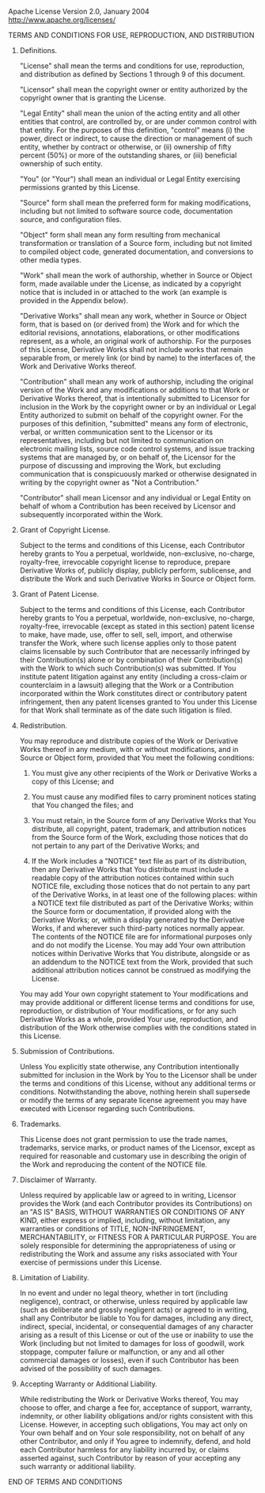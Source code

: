 Apache License
Version 2.0, January 2004
http://www.apache.org/licenses/

TERMS AND CONDITIONS FOR USE, REPRODUCTION, AND DISTRIBUTION

1. Definitions.

   "License" shall mean the terms and conditions for use, reproduction, and
   distribution as defined by Sections 1 through 9 of this document.

   "Licensor" shall mean the copyright owner or entity authorized by the
   copyright owner that is granting the License.

   "Legal Entity" shall mean the union of the acting entity and all other
   entities that control, are controlled by, or are under common control with
   that entity. For the purposes of this definition, "control" means (i) the
   power, direct or indirect, to cause the direction or management of such
   entity, whether by contract or otherwise, or (ii) ownership of
   fifty percent (50%) or more of the outstanding shares, or (iii) beneficial
   ownership of such entity.

   "You" (or "Your") shall mean an individual or Legal Entity exercising
   permissions granted by this License.

   "Source" form shall mean the preferred form for making modifications,
   including but not limited to software source code, documentation source,
   and configuration files.

   "Object" form shall mean any form resulting from mechanical transformation
   or translation of a Source form, including but not limited to compiled
   object code, generated documentation, and conversions to
   other media types.

   "Work" shall mean the work of authorship, whether in Source or Object
   form, made available under the License, as indicated by a copyright notice
   that is included in or attached to the work (an example is provided in the
   Appendix below).

   "Derivative Works" shall mean any work, whether in Source or Object form,
   that is based on (or derived from) the Work and for which the editorial
   revisions, annotations, elaborations, or other modifications represent,
   as a whole, an original work of authorship. For the purposes of this
   License, Derivative Works shall not include works that remain separable
   from, or merely link (or bind by name) to the interfaces of, the Work and
   Derivative Works thereof.

   "Contribution" shall mean any work of authorship, including the original
   version of the Work and any modifications or additions to that Work or
   Derivative Works thereof, that is intentionally submitted to Licensor for
   inclusion in the Work by the copyright owner or by an individual or
   Legal Entity authorized to submit on behalf of the copyright owner.
   For the purposes of this definition, "submitted" means any form of
   electronic, verbal, or written communication sent to the Licensor or its
   representatives, including but not limited to communication on electronic
   mailing lists, source code control systems, and issue tracking systems
   that are managed by, or on behalf of, the Licensor for the purpose of
   discussing and improving the Work, but excluding communication that is
   conspicuously marked or otherwise designated in writing by the copyright
   owner as "Not a Contribution."

   "Contributor" shall mean Licensor and any individual or Legal Entity on
   behalf of whom a Contribution has been received by Licensor and
   subsequently incorporated within the Work.

2. Grant of Copyright License.

   Subject to the terms and conditions of this License, each Contributor
   hereby grants to You a perpetual, worldwide, non-exclusive, no-charge,
   royalty-free, irrevocable copyright license to reproduce, prepare
   Derivative Works of, publicly display, publicly perform, sublicense,
   and distribute the Work and such Derivative Works in
   Source or Object form.

3. Grant of Patent License.

   Subject to the terms and conditions of this License, each Contributor
   hereby grants to You a perpetual, worldwide, non-exclusive, no-charge,
   royalty-free, irrevocable (except as stated in this section) patent
   license to make, have made, use, offer to sell, sell, import, and
   otherwise transfer the Work, where such license applies only to those
   patent claims licensable by such Contributor that are necessarily
   infringed by their Contribution(s) alone or by combination of their
   Contribution(s) with the Work to which such Contribution(s) was submitted.
   If You institute patent litigation against any entity (including a
   cross-claim or counterclaim in a lawsuit) alleging that the Work or a
   Contribution incorporated within the Work constitutes direct or
   contributory patent infringement, then any patent licenses granted to
   You under this License for that Work shall terminate as of the date such
   litigation is filed.

4. Redistribution.

   You may reproduce and distribute copies of the Work or Derivative Works
   thereof in any medium, with or without modifications, and in Source or
   Object form, provided that You meet the following conditions:

   1. You must give any other recipients of the Work or Derivative Works a
      copy of this License; and

   2. You must cause any modified files to carry prominent notices stating
      that You changed the files; and

   3. You must retain, in the Source form of any Derivative Works that You
      distribute, all copyright, patent, trademark, and attribution notices from
      the Source form of the Work, excluding those notices that do not pertain
      to any part of the Derivative Works; and

   4. If the Work includes a "NOTICE" text file as part of its distribution,
      then any Derivative Works that You distribute must include a readable copy
      of the attribution notices contained within such NOTICE file, excluding
      those notices that do not pertain to any part of the Derivative Works,
      in at least one of the following places: within a NOTICE text file
      distributed as part of the Derivative Works; within the Source form or
      documentation, if provided along with the Derivative Works; or, within a
      display generated by the Derivative Works, if and wherever such
      third-party notices normally appear. The contents of the NOTICE file are
      for informational purposes only and do not modify the License.
      You may add Your own attribution notices within Derivative Works that You
      distribute, alongside or as an addendum to the NOTICE text from the Work,
      provided that such additional attribution notices cannot be construed
      as modifying the License.

   You may add Your own copyright statement to Your modifications and may
   provide additional or different license terms and conditions for use,
   reproduction, or distribution of Your modifications, or for any such
   Derivative Works as a whole, provided Your use, reproduction, and
   distribution of the Work otherwise complies with the conditions
   stated in this License.

5. Submission of Contributions.

   Unless You explicitly state otherwise, any Contribution intentionally
   submitted for inclusion in the Work by You to the Licensor shall be under
   the terms and conditions of this License, without any additional
   terms or conditions. Notwithstanding the above, nothing herein shall
   supersede or modify the terms of any separate license agreement you may
   have executed with Licensor regarding such Contributions.

6. Trademarks.

   This License does not grant permission to use the trade names, trademarks,
   service marks, or product names of the Licensor, except as required for
   reasonable and customary use in describing the origin of the Work and
   reproducing the content of the NOTICE file.

7. Disclaimer of Warranty.

   Unless required by applicable law or agreed to in writing, Licensor
   provides the Work (and each Contributor provides its Contributions)
   on an "AS IS" BASIS, WITHOUT WARRANTIES OR CONDITIONS OF ANY KIND,
   either express or implied, including, without limitation, any warranties
   or conditions of TITLE, NON-INFRINGEMENT, MERCHANTABILITY, or FITNESS
   FOR A PARTICULAR PURPOSE. You are solely responsible for determining the
   appropriateness of using or redistributing the Work and assume any risks
   associated with Your exercise of permissions under this License.

8. Limitation of Liability.

   In no event and under no legal theory, whether in tort
   (including negligence), contract, or otherwise, unless required by
   applicable law (such as deliberate and grossly negligent acts) or agreed
   to in writing, shall any Contributor be liable to You for damages,
   including any direct, indirect, special, incidental, or consequential
   damages of any character arising as a result of this License or out of
   the use or inability to use the Work (including but not limited to damages
   for loss of goodwill, work stoppage, computer failure or malfunction,
   or any and all other commercial damages or losses), even if such
   Contributor has been advised of the possibility of such damages.

9. Accepting Warranty or Additional Liability.

   While redistributing the Work or Derivative Works thereof, You may choose
   to offer, and charge a fee for, acceptance of support, warranty,
   indemnity, or other liability obligations and/or rights consistent with
   this License. However, in accepting such obligations, You may act only
   on Your own behalf and on Your sole responsibility, not on behalf of any
   other Contributor, and only if You agree to indemnify, defend, and hold
   each Contributor harmless for any liability incurred by, or claims
   asserted against, such Contributor by reason of your accepting any such
   warranty or additional liability.

END OF TERMS AND CONDITIONS

